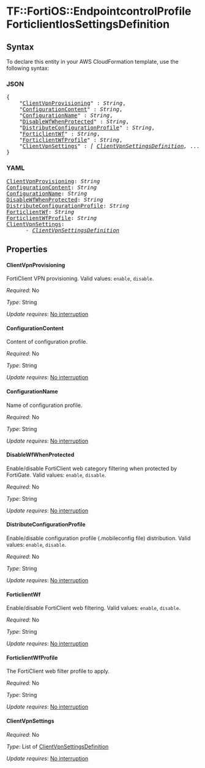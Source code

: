 # TF::FortiOS::EndpointcontrolProfile ForticlientIosSettingsDefinition

## Syntax

To declare this entity in your AWS CloudFormation template, use the following syntax:

### JSON

<pre>
{
    "<a href="#clientvpnprovisioning" title="ClientVpnProvisioning">ClientVpnProvisioning</a>" : <i>String</i>,
    "<a href="#configurationcontent" title="ConfigurationContent">ConfigurationContent</a>" : <i>String</i>,
    "<a href="#configurationname" title="ConfigurationName">ConfigurationName</a>" : <i>String</i>,
    "<a href="#disablewfwhenprotected" title="DisableWfWhenProtected">DisableWfWhenProtected</a>" : <i>String</i>,
    "<a href="#distributeconfigurationprofile" title="DistributeConfigurationProfile">DistributeConfigurationProfile</a>" : <i>String</i>,
    "<a href="#forticlientwf" title="ForticlientWf">ForticlientWf</a>" : <i>String</i>,
    "<a href="#forticlientwfprofile" title="ForticlientWfProfile">ForticlientWfProfile</a>" : <i>String</i>,
    "<a href="#clientvpnsettings" title="ClientVpnSettings">ClientVpnSettings</a>" : <i>[ <a href="clientvpnsettingsdefinition.md">ClientVpnSettingsDefinition</a>, ... ]</i>
}
</pre>

### YAML

<pre>
<a href="#clientvpnprovisioning" title="ClientVpnProvisioning">ClientVpnProvisioning</a>: <i>String</i>
<a href="#configurationcontent" title="ConfigurationContent">ConfigurationContent</a>: <i>String</i>
<a href="#configurationname" title="ConfigurationName">ConfigurationName</a>: <i>String</i>
<a href="#disablewfwhenprotected" title="DisableWfWhenProtected">DisableWfWhenProtected</a>: <i>String</i>
<a href="#distributeconfigurationprofile" title="DistributeConfigurationProfile">DistributeConfigurationProfile</a>: <i>String</i>
<a href="#forticlientwf" title="ForticlientWf">ForticlientWf</a>: <i>String</i>
<a href="#forticlientwfprofile" title="ForticlientWfProfile">ForticlientWfProfile</a>: <i>String</i>
<a href="#clientvpnsettings" title="ClientVpnSettings">ClientVpnSettings</a>: <i>
      - <a href="clientvpnsettingsdefinition.md">ClientVpnSettingsDefinition</a></i>
</pre>

## Properties

#### ClientVpnProvisioning

FortiClient VPN provisioning. Valid values: `enable`, `disable`.

_Required_: No

_Type_: String

_Update requires_: [No interruption](https://docs.aws.amazon.com/AWSCloudFormation/latest/UserGuide/using-cfn-updating-stacks-update-behaviors.html#update-no-interrupt)

#### ConfigurationContent

Content of configuration profile.

_Required_: No

_Type_: String

_Update requires_: [No interruption](https://docs.aws.amazon.com/AWSCloudFormation/latest/UserGuide/using-cfn-updating-stacks-update-behaviors.html#update-no-interrupt)

#### ConfigurationName

Name of configuration profile.

_Required_: No

_Type_: String

_Update requires_: [No interruption](https://docs.aws.amazon.com/AWSCloudFormation/latest/UserGuide/using-cfn-updating-stacks-update-behaviors.html#update-no-interrupt)

#### DisableWfWhenProtected

Enable/disable FortiClient web category filtering when protected by FortiGate. Valid values: `enable`, `disable`.

_Required_: No

_Type_: String

_Update requires_: [No interruption](https://docs.aws.amazon.com/AWSCloudFormation/latest/UserGuide/using-cfn-updating-stacks-update-behaviors.html#update-no-interrupt)

#### DistributeConfigurationProfile

Enable/disable configuration profile (.mobileconfig file) distribution. Valid values: `enable`, `disable`.

_Required_: No

_Type_: String

_Update requires_: [No interruption](https://docs.aws.amazon.com/AWSCloudFormation/latest/UserGuide/using-cfn-updating-stacks-update-behaviors.html#update-no-interrupt)

#### ForticlientWf

Enable/disable FortiClient web filtering. Valid values: `enable`, `disable`.

_Required_: No

_Type_: String

_Update requires_: [No interruption](https://docs.aws.amazon.com/AWSCloudFormation/latest/UserGuide/using-cfn-updating-stacks-update-behaviors.html#update-no-interrupt)

#### ForticlientWfProfile

The FortiClient web filter profile to apply.

_Required_: No

_Type_: String

_Update requires_: [No interruption](https://docs.aws.amazon.com/AWSCloudFormation/latest/UserGuide/using-cfn-updating-stacks-update-behaviors.html#update-no-interrupt)

#### ClientVpnSettings

_Required_: No

_Type_: List of <a href="clientvpnsettingsdefinition.md">ClientVpnSettingsDefinition</a>

_Update requires_: [No interruption](https://docs.aws.amazon.com/AWSCloudFormation/latest/UserGuide/using-cfn-updating-stacks-update-behaviors.html#update-no-interrupt)

